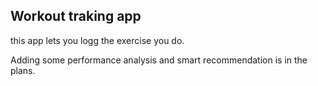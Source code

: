 ## Workout traking app

this app lets you logg the exercise you do.

Adding some performance analysis and smart recommendation is in the plans.
